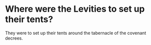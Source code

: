 # Where were the Levities to set up their tents?

They were to set up their tents around the tabernacle of the covenant decrees.
